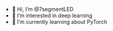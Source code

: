 - 👋 Hi, I’m @7segmentLED
- 👀 I’m interested in deep learning
- 🌱 I’m currently learning about PyTorch

<!---
7segmentLED/7segmentLED is a ✨ special ✨ repository because its `README.md` (this file) appears on your GitHub profile.
You can click the Preview link to take a look at your changes.
--->
